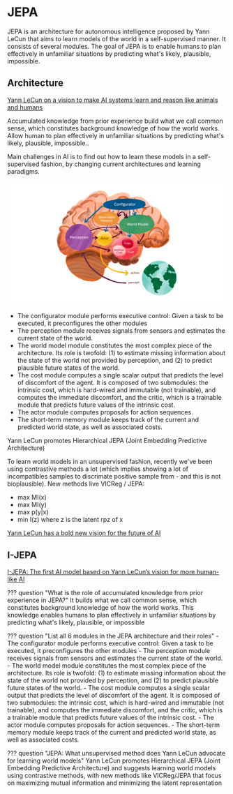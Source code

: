 # JEPA

JEPA is an architecture for autonomous intelligence proposed by Yann LeCun that aims to learn models of the world in a self-supervised manner. It consists of several modules. The goal of JEPA is to enable humans to plan effectively in unfamiliar situations by predicting what's likely, plausible, impossible.

## Architecture

[Yann LeCun on a vision to make AI systems learn and reason like animals and humans](https://ai.facebook.com/blog/yann-lecun-advances-in-ai-research/)

Accumulated knowledge from prior experience build what we call common sense, which constitutes background knowledge of how the world works.
Allow human to plan effectively in unfamiliar situations by predicting what's likely, plausible, impossible..

Main challenges in AI is to find out how to learn these models in a self-supervised fashion, by changing current architectures and learning paradigms.

![Architecture for autonomus intelligence](fig/jepa_ylecun_archi.png)

- The configurator module performs executive control: Given a task to be executed, it preconfigures the other modules
- The perception module receives signals from sensors and estimates the current state of the world.
- The world model module constitutes the most complex piece of the architecture. Its role is twofold: (1) to estimate missing information about the state of the world not provided by perception, and (2) to predict plausible future states of the world.
- The cost module computes a single scalar output that predicts the level of discomfort of the agent. It is composed of two submodules: the intrinsic cost, which is hard-wired and immutable (not trainable), and computes the immediate discomfort, and the critic, which is a trainable module that predicts future values of the intrinsic cost.
- The actor module computes proposals for action sequences.
- The short-term memory module keeps track of the current and predicted world state, as well as associated costs.

Yann LeCun promotes Hierarchical JEPA (Joint Embedding Predictive Architecture)

To learn world models in an unsupervised fashion, recently we've been using contrastive methods a lot (which implies showing a lot of incompatibles samples to discrimate positive sample from - and this is not bioplausible). New methods live VICReg / JEPA:

- max MI(x)
- max MI(y)
- max p(y|x)
- min I(z) where z is the latent rpz of x

[Yann LeCun has a bold new vision for the future of AI](https://www.technologyreview.com/2022/06/24/1054817/yann-lecun-bold-new-vision-future-ai-deep-learning-meta/)

## I-JEPA

[I-JEPA: The first AI model based on Yann LeCun’s vision for more human-like AI](https://ai.facebook.com/blog/yann-lecun-ai-model-i-jepa/)

??? question "What is the role of accumulated knowledge from prior experience in JEPA?"
    It builds what we call common sense, which constitutes background knowledge of how the world works. This knowledge enables humans to plan effectively in unfamiliar situations by predicting what's likely, plausible, or impossible

??? question "List all 6 modules in the JEPA architecture and their roles"
    - The configurator module performs executive control: Given a task to be executed, it preconfigures the other modules
    - The perception module receives signals from sensors and estimates the current state of the world.
    - The world model module constitutes the most complex piece of the architecture. Its role is twofold: (1) to estimate missing information about the state of the world not provided by perception, and (2) to predict plausible future states of the world.
    - The cost module computes a single scalar output that predicts the level of discomfort of the agent. It is composed of two submodules: the intrinsic cost, which is hard-wired and immutable (not trainable), and computes the immediate discomfort, and the critic, which is a trainable module that predicts future values of the intrinsic cost.
    - The actor module computes proposals for action sequences.
    - The short-term memory module keeps track of the current and predicted world state, as well as associated costs.

??? question "JEPA: What unsupervised method does Yann LeCun advocate for learning world models"
    Yann LeCun promotes Hierarchical JEPA (Joint Embedding Predictive Architecture) and suggests learning world models using contrastive methods, with new methods like VICReg/JEPA that focus on maximizing mutual information and minimizing the latent representation
